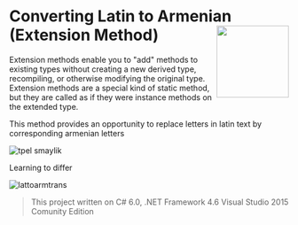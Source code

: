 #  Converting Latin to Armenian (Extension Method) <img src="https://cloud.githubusercontent.com/assets/24522089/21962098/41a510c8-db36-11e6-95ef-eb392a0a1919.png" align="right" width="130px" height="130px" /> 

Extension methods enable you to "add" methods to existing types without creating a new derived type, recompiling, or otherwise modifying the original type. Extension methods are a special kind of static method, but they are called as if they were instance methods on the extended type. 

This method provides an opportunity to replace letters in latin text by corresponding armenian letters

![tpel smaylik](https://cloud.githubusercontent.com/assets/24522089/21999629/84782556-dc54-11e6-87df-d6780b7d9649.gif)

Learning to differ

![lattoarmtrans](https://cloud.githubusercontent.com/assets/24522089/22148698/0f54593e-df29-11e6-9d17-b007d0440909.png)


> This project written on C# 6.0, .NET Framework 4.6 Visual Studio 2015 Comunity Edition

